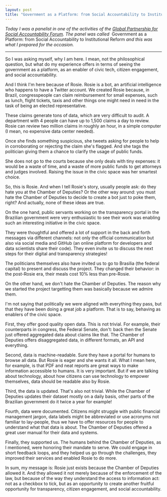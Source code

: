 ```yaml
---
layout: post
title: "Government as a Platform: from Social Accountability to Institutional Reform"
---
```


_Today I was a panelist in one of the activities of the [Global Partnership for Social Accountability Forum](https://www.thegpsa.org/forum). The panel was called_ &nbsp;Government as a Platform: from Social Accountability to Institutional Reform _and this was what I prepared for the occasion._

---

So I was asking myself, why I am here. I mean, not the philosophical question, but what do my experience offers in terms of seeing the government as a platform, as an enabler of civic tech, citizen engagement, and social accountability.

And I think I'm here because of Rosie. Rosie is a bot, an artificial intelligence who happens to have a Twitter account. We created Rosie because, in Brazil, congresspeople can claim reimbursement for small expenses, such as lunch, flight tickets, taxis and other things one might need in need in the task of being an elected representative.

These claims generate tons of data, which are very difficult to audit. A department with 4 people can have up to 1,500 claims a day to review. Rosie can review two million claims in roughly an hour, in a simple computer (I mean, no expensive data center needed).

Once she finds something suspicious, she tweets asking for people to help in corroborating or rejecting the claim she's flagged. And she tags the politician giving them a chance to clarify the usage of public funds. 

She does not go to the courts because she only deals with tiny expenses: it would be a waste of time, and a waste of more public funds to get attorneys and judges involved. Raising the issue in the civic space was her smartest choice.

So, this is Rosie. And when I tell Rosie's story, usually people ask: do they hate you at the Chamber of Deputies? Or the other way around: you must hate the Chamber of Deputies to decide to create a bot just to poke them, right? And actually, none of these ideas are true.

On the one hand, public servants working on the transparency portal in the Brazilian government were very enthusiastic to see their work was enabling such an interesting initiative in the civic space.

They were thoughtful and offered a lot of support in the back and forth messages via different channels: not only the official communication but also via social media and GitHub (an online platform for developers and data scientists share their code). They even invite us to discuss the next steps for their digital and transparency strategies!

The politicians themselves also have invited us to go to Brasilia (the federal capital) to present and discuss the project. They changed their behavior: in the post-Rosie era, their meals cost 10% less than pre-Rosie. 

On the other hand, we don't hate the Chamber of Deputies. The reason why we started the project targetting them was basically because we admire them.

I'm not saying that politically we were aligned with everything they pass, but that they have been doing a great job a platform. That is to say, behaving as enablers of the civic space.

First, they offer good quality open data. This is not trivial. For example, their counterparts in congress, the Federal Senate, don't: back then the Senate just offered aggregated data about claims like that. The Chamber of Deputies offers disaggregated data, in different formats, an API and everything.

Second, data is machine-readable. Sure they have a portal for humans to browse all data. But Rosie is eager and she wants it all. What I mean here, for example, is that PDF and neat reports are great ways to make information accessible to humans. It is very important. But if we are talking about technology, about how citizens can use technology to empower themselves, data should be readable also by Rosie. 

Third, the data is updated. That's also not trivial. While the Chamber of Deputies updates their dataset mostly on a daily basis, other parts of the Brazilian government do it twice a year for example!

Fourth, data were documented. Citizens might struggle with public financial management jargon, data labels might be abbreviated or use acronyms not familiar to lay-people, thus we have to offer resources for people to understand what that data is about. The Chamber of Deputies offered a great user manual for their data and systems.

Finally, they supported us. The humans behind the Chamber of Deputies, as I mentioned, were honoring their mandate to serve. We could engage in short feedback loops, and they helped us go through the challenges, they improved their services and enabled Rosie to do more.

 In sum, my message is: Rosie just exists because the Chamber of Deputies allowed it. And they allowed it not merely because of the enforcement of the law, but because of the way they understand the access to information act: not as a checkbox to tick, but as an opportunity to create another fruitful opportunity for transparency, citizen engagement, and social accountability.
